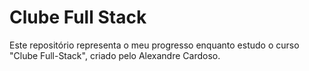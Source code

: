 # Clube Full Stack

Este repositório representa o meu progresso enquanto estudo o curso "Clube Full-Stack", criado pelo Alexandre Cardoso.
